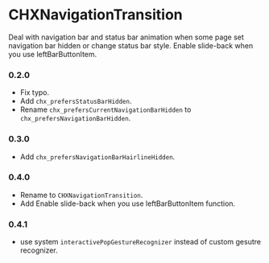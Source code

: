# CHXNavigationTransition
Deal with navigation bar and status bar animation when some page set navigation bar hidden or change status bar style. Enable slide-back when you use leftBarButtonItem.

### 0.2.0

-   Fix typo.
-   Add `chx_prefersStatusBarHidden`.
-   Rename `chx_prefersCurrentNavigationBarHidden` to `chx_prefersNavigationBarHidden`.

### 0.3.0

-   Add `chx_prefersNavigationBarHairlineHidden`.

### 0.4.0

-   Rename to `CHXNavigationTransition`.
-   Add Enable slide-back when you use leftBarButtonItem function.

### 0.4.1

- use system `interactivePopGestureRecognizer` instead of custom gesutre recognizer.
